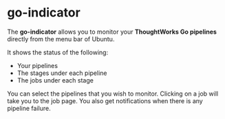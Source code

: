 go-indicator
============

The **go-indicator** allows you to monitor your **ThoughtWorks Go pipelines** directly from the menu bar of Ubuntu. 

It shows the status of the following:
- Your pipelines	
- The stages under each pipeline
- The jobs under each stage

You can select the pipelines that you wish to monitor. Clicking on a job will take you to the job page. You also get notifications when there is any pipeline failure.
